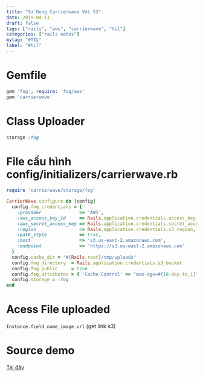 ```yaml
---
title: "Sử Dụng Carrierwave Với S3"
date: 2019-04-11
draft: false
tags: ["rails", "aws", "carrierwave", "til"]
categories: ["rails notes"]
mytag: "#TIL"
label: "#til"
---
```


# Gemfile

```ruby
gem 'fog', require: 'fog/aws'
gem 'carrierwave'
```
# Class Uploader

```ruby
storage :fog
```

# File cấu hình config/initializers/carrierwave.rb

```ruby
require 'carrierwave/storage/fog'

CarrierWave.configure do |config|
  config.fog_credentials = {
    :provider              => 'AWS',
    :aws_access_key_id     => Rails.application.credentials.access_key_id,
    :aws_secret_access_key => Rails.application.credentials.secret_access_key,
    :region                => Rails.application.credentials.s3_region,
    :path_style            => true,
    :host                  => 's3.us-east-2.amazonaws.com',
    :endpoint              => 'https://s3.us-east-2.amazonaws.com'
  }
  config.cache_dir = "#{Rails.root}/tmp/uploads"
  config.fog_directory  = Rails.application.credentials.s3_bucket
  config.fog_public     = true
  config.fog_attributes = { 'Cache-Control' => "max-age=#{10.day.to_i}" }
  config.storage = :fog
end
```

# Acess File uploaded

`Instance.field_name_image.url` (get link s3)

# Source demo

[Tại đây](https://github.com/hdchinh/s3_carrierwave)

